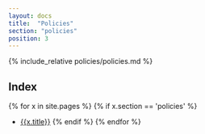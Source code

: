 ```yaml
---
layout: docs
title:  "Policies"
section: "policies"
position: 3
---
```


{% include_relative policies/policies.md %}

## Index

{% for x in site.pages %}
{% if x.section == 'policies' %}
- [{{x.title}}]({{site.baseurl}}{{x.url}})
{% endif %}
{% endfor %}
